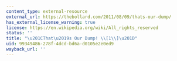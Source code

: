 ```yaml
---
content_type: external-resource
external_url: https://thebollard.com/2011/08/09/thats-our-dump/
has_external_license_warning: true
license: https://en.wikipedia.org/wiki/All_rights_reserved
status: ''
title: "\u201CThat\u2019s Our Dump! \\[1\\]\u201D"
uid: 99349486-278f-4dcd-bd6a-d0105e2e0ed9
wayback_url: ''
---
```

